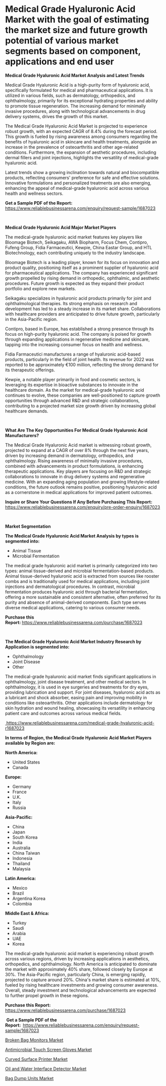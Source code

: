 <p><h1>Medical Grade Hyaluronic Acid Market with the goal of estimating the market size and future growth potential of various market segments based on component, applications and end user</h1></p><p><strong>Medical Grade Hyaluronic Acid Market Analysis and Latest Trends</strong></p>
<p><p>Medical Grade Hyaluronic Acid is a high-purity form of hyaluronic acid, specifically formulated for medical and pharmaceutical applications. It is utilized in various fields, such as dermatology, orthopedics, and ophthalmology, primarily for its exceptional hydrating properties and ability to promote tissue regeneration. The increasing demand for minimally invasive procedures, along with technological advancements in drug delivery systems, drives the growth of this market.</p><p>The Medical Grade Hyaluronic Acid Market is projected to experience robust growth, with an expected CAGR of 8.4% during the forecast period. This growth is fueled by rising awareness among consumers regarding the benefits of hyaluronic acid in skincare and health treatments, alongside an increase in the prevalence of osteoarthritis and other age-related conditions. Furthermore, the expansion of aesthetic procedures, including dermal fillers and joint injections, highlights the versatility of medical-grade hyaluronic acid. </p><p>Latest trends show a growing inclination towards natural and biocompatible products, reflecting consumers' preference for safe and effective solutions. Innovative formulations and personalized treatments are also emerging, enhancing the appeal of medical-grade hyaluronic acid across various health and wellness sectors.</p></p>
<p><strong>Get a Sample PDF of the Report:&nbsp;</strong> <a href="https://www.reliablebusinessarena.com/enquiry/request-sample/1687023?utm_campaign=1683&utm_medium=2&utm_source=Github&utm_content=ia&utm_term=16102024&utm_id=medical-grade-hyaluronic-acid">https://www.reliablebusinessarena.com/enquiry/request-sample/1687023</a></p>
<p>&nbsp;</p>
<p><strong>Medical Grade Hyaluronic Acid Major Market Players</strong></p>
<p><p>The medical-grade hyaluronic acid market features key players like Bloomage Biotech, Seikagaku, AWA Biopharm, Focus Chem, Contipro, Fufeng Group, Fidia Farmaceutici, Kewpie, China Eastar Group, and HTL Biotechnology, each contributing uniquely to the industry landscape.</p><p>Bloomage Biotech is a leading player, known for its focus on innovation and product quality, positioning itself as a prominent supplier of hyaluronic acid for pharmaceutical applications. The company has experienced significant growth propelled by rising demand in orthopedic, ophthalmic, and aesthetic procedures. Future growth is expected as they expand their product portfolio and explore new markets.</p><p>Seikagaku specializes in hyaluronic acid products primarily for joint and ophthalmological therapies. Its strong emphasis on research and development has led to a steady increase in its market share. Collaborations with healthcare providers are anticipated to drive future growth, particularly in the Asia-Pacific region.</p><p>Contipro, based in Europe, has established a strong presence through its focus on high-purity hyaluronic acid. The company is poised for growth through expanding applications in regenerative medicine and skincare, tapping into the increasing consumer focus on health and wellness.</p><p>Fidia Farmaceutici manufactures a range of hyaluronic acid-based products, particularly in the field of joint health. Its revenue for 2022 was reported to be approximately €100 million, reflecting the strong demand for its therapeutic offerings.</p><p>Kewpie, a notable player primarily in food and cosmetic sectors, is leveraging its expertise in bioactive substances to innovate in the healthcare domain. As the market for medical-grade hyaluronic acid continues to evolve, these companies are well-positioned to capture growth opportunities through advanced R&D and strategic collaborations, contributing to a projected market size growth driven by increasing global healthcare demands.</p></p>
<p>&nbsp;</p>
<p><strong>What Are The Key Opportunities For Medical Grade Hyaluronic Acid Manufacturers?</strong></p>
<p><p>The Medical Grade Hyaluronic Acid market is witnessing robust growth, projected to expand at a CAGR of over 8% through the next five years, driven by increasing demand in dermatology, orthopedics, and ophthalmology. Rising awareness of minimally invasive procedures, combined with advancements in product formulations, is enhancing therapeutic applications. Key players are focusing on R&D and strategic collaborations to innovate in drug delivery systems and regenerative medicine. With an expanding aging population and growing lifestyle-related conditions, the future outlook remains positive, positioning hyaluronic acid as a cornerstone in medical applications for improved patient outcomes.</p></p>
<p><strong>Inquire or Share Your Questions If Any Before Purchasing This Report:</strong> <a href="https://www.reliablebusinessarena.com/enquiry/pre-order-enquiry/1687023?utm_campaign=1683&utm_medium=2&utm_source=Github&utm_content=ia&utm_term=16102024&utm_id=medical-grade-hyaluronic-acid">https://www.reliablebusinessarena.com/enquiry/pre-order-enquiry/1687023</a></p>
<p>&nbsp;</p>
<p><strong>Market Segmentation</strong></p>
<p><strong>The Medical Grade Hyaluronic Acid Market Analysis by types is segmented into:</strong></p>
<p><ul><li>Animal Tissue</li><li>Microbial Fermentation</li></ul></p>
<p><p>The medical grade hyaluronic acid market is primarily categorized into two types: animal tissue-derived and microbial fermentation-based products. Animal tissue-derived hyaluronic acid is extracted from sources like rooster combs and is traditionally used for medical applications, including joint injections and dermatological procedures. In contrast, microbial fermentation produces hyaluronic acid through bacterial fermentation, offering a more sustainable and consistent alternative, often preferred for its purity and absence of animal-derived components. Each type serves diverse medical applications, catering to various consumer needs.</p></p>
<p><strong>Purchase this Report:&nbsp;</strong><a href="https://www.reliablebusinessarena.com/purchase/1687023?utm_campaign=1683&utm_medium=2&utm_source=Github&utm_content=ia&utm_term=16102024&utm_id=medical-grade-hyaluronic-acid">https://www.reliablebusinessarena.com/purchase/1687023</a></p>
<p>&nbsp;</p>
<p><strong>The Medical Grade Hyaluronic Acid Market Industry Research by Application is segmented into:</strong></p>
<p><ul><li>Ophthalmology</li><li>Joint Disease</li><li>Other</li></ul></p>
<p><p>The medical-grade hyaluronic acid market finds significant applications in ophthalmology, joint disease treatment, and other medical sectors. In ophthalmology, it is used in eye surgeries and treatments for dry eyes, providing lubrication and support. For joint diseases, hyaluronic acid acts as a lubricant and shock absorber, easing pain and improving mobility in conditions like osteoarthritis. Other applications include dermatology for skin hydration and wound healing, showcasing its versatility in enhancing patient care and outcomes across various medical fields.</p></p>
<p><a href="https://www.reliablebusinessarena.com/medical-grade-hyaluronic-acid-r1687023?utm_campaign=1683&utm_medium=2&utm_source=Github&utm_content=ia&utm_term=16102024&utm_id=medical-grade-hyaluronic-acid">&nbsp;https://www.reliablebusinessarena.com/medical-grade-hyaluronic-acid-r1687023</a></p>
<p><strong>In terms of Region, the Medical Grade Hyaluronic Acid Market Players available by Region are:</strong></p>
<p>
    <p> <strong> North America: </strong>
        <ul>
            <li>United States</li>
            <li>Canada</li>
        </ul>
        </p> 
    <p> <strong> Europe: </strong>
        <ul>
            <li>Germany</li>
            <li>France</li>
            <li>U.K.</li>
            <li>Italy</li>
            <li>Russia</li>
        </ul>
        </p> 
    <p> <strong> Asia-Pacific: </strong>
        <ul>
            <li>China</li>
            <li>Japan</li>
            <li>South Korea</li>
            <li>India</li>
            <li>Australia</li>
            <li>China Taiwan</li>
            <li>Indonesia</li>
            <li>Thailand</li>
            <li>Malaysia</li>
        </ul>
        </p> 
    <p> <strong> Latin America: </strong>
        <ul>
            <li>Mexico</li>
            <li>Brazil</li>
            <li>Argentina Korea</li>
            <li>Colombia</li>
        </ul>
        </p> 
    <p> <strong> Middle East & Africa: </strong>
        <ul>
            <li>Turkey</li>
            <li>Saudi</li>
            <li>Arabia</li>
            <li>UAE</li>
            <li>Korea</li>
        </ul>
    </p>
    </p>
<p><p>The medical-grade hyaluronic acid market is experiencing robust growth across various regions, driven by increasing applications in aesthetics, orthopedics, and ophthalmology. North America is anticipated to dominate the market with approximately 40% share, followed closely by Europe at 30%. The Asia-Pacific region, particularly China, is emerging rapidly, projected to capture around 20%. China's market share is estimated at 10%, fueled by rising healthcare investments and growing consumer awareness. Overall, steady investment and technological advancements are expected to further propel growth in these regions.</p></p>
<p><strong>Purchase this Report: </strong><a href="https://www.reliablebusinessarena.com/purchase/1687023?utm_campaign=1683&utm_medium=2&utm_source=Github&utm_content=ia&utm_term=16102024&utm_id=medical-grade-hyaluronic-acid">https://www.reliablebusinessarena.com/purchase/1687023</a></p>
<p>&nbsp;<strong>Get a Sample PDF of the Report:&nbsp;&nbsp;</strong><a href="https://www.reliablebusinessarena.com/enquiry/request-sample/1687023?utm_campaign=1683&utm_medium=2&utm_source=Github&utm_content=ia&utm_term=16102024&utm_id=medical-grade-hyaluronic-acid">https://www.reliablebusinessarena.com/enquiry/request-sample/1687023</a></p>
<p><strong></strong></p>
<p><p><a href="https://www.linkedin.com/pulse/broken-bag-monitors-market-trends-focusing-insight-forecast-analysis-ul68e?utm_campaign=1683&utm_medium=2&utm_source=Github&utm_content=ia&utm_term=16102024&utm_id=medical-grade-hyaluronic-acid">Broken Bag Monitors Market</a></p><p><a href="https://www.linkedin.com/pulse/antimicrobial-touch-screen-gloves-market-essentials-key-players-hwyse?trk=public_post_embed_feed-article-content&utm_campaign=1683&utm_medium=2&utm_source=Github&utm_content=ia&utm_term=16102024&utm_id=medical-grade-hyaluronic-acid">Antimicrobial Touch Screen Gloves Market</a></p><p><a href="https://www.linkedin.com/pulse/curved-surface-printer-market-size-share-analysis-growth-mqgmf?trk=public_post_embed_feed-article-content&utm_campaign=1683&utm_medium=2&utm_source=Github&utm_content=ia&utm_term=16102024&utm_id=medical-grade-hyaluronic-acid">Curved Surface Printer Market</a></p><p><a href="https://www.linkedin.com/pulse/strategic-roadmap-success-global-oil-water-interface-detector-90xhf?trk=public_post_embed_feed-article-content&utm_campaign=1683&utm_medium=2&utm_source=Github&utm_content=ia&utm_term=16102024&utm_id=medical-grade-hyaluronic-acid">Oil and Water Interface Detector Market</a></p><p><a href="https://www.linkedin.com/pulse/global-bag-dump-units-market-opportunities-challenges2024-2031-jtmof?trk=public_post_embed_feed-article-content&utm_campaign=1683&utm_medium=2&utm_source=Github&utm_content=ia&utm_term=16102024&utm_id=medical-grade-hyaluronic-acid">Bag Dump Units Market</a></p></p>